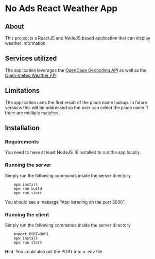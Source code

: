 # No Ads React Weather App

## About

This project is a ReactJS and NodeJS based application that can display weather information.

## Services utilized

The application leverages the [OpenCage Geocoding API](https://opencagedata.com/) as well as the [Open-meteo Weather API](https://open-meteo.com/)

## Limitations

The application uses the first result of the place name lookup.
In future versions this will be addressed so the user can select the place name if there are multiple matches.

## Installation

### Requirements

You need to have at least NodeJS 16 installed to run the app locally.

### Running the server

Simply run the following commands inside the server directory

```
    npm install
    npm run build
    npm run start
```

You should see a message "App listening on the port 3000".

### Running the client

Simply run the following commands inside the server directory

```
    export PORT=3001
    npm install
    npm run start
```

Hint: You could also put the PORT into a .env file

##